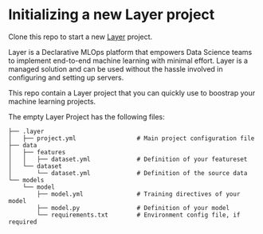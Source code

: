 # Initializing a new Layer project
Clone this repo to start a new [Layer](http://layer.co/) project. 

Layer is a Declarative MLOps platform that empowers Data Science teams to implement end-to-end machine learning with minimal effort. Layer is a managed solution and can be used without the hassle involved in configuring and setting up servers. 

This repo contain a Layer project that you can quickly use to boostrap your machine learning projects. 

The empty Layer Project has the following files:
```
├── .layer
│   ├── project.yml                 # Main project configuration file
├── data
│   ├── features        
│   │   ├── dataset.yml             # Definition of your featureset
│   └── dataset         
│       └── dataset.yml             # Definition of the source data
└── models
    └── model           
        ├── model.yml               # Training directives of your model
        ├── model.py                # Definition of your model
        └── requirements.txt        # Environment config file, if required
```
